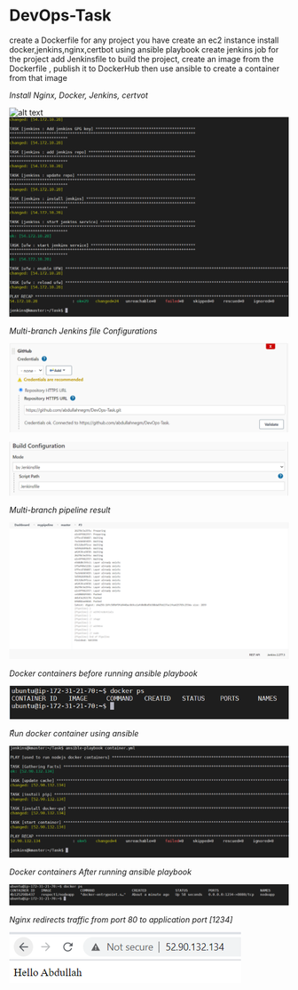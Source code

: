 # DevOps-Task

create a Dockerfile for any project you have
create an ec2 instance 
install docker,jenkins,nginx,certbot using ansible playbook
create jenkins job for the project
add Jenkinsfile to build the project, create an image from the Dockerfile , publish it to DockerHub then use ansible to create a container from that image



*Install Nginx, Docker, Jenkins, certvot*

![alt text](https://ibb.co/ZYTYMBr)
![Screenshot](imgs/111.PNG)



*Multi-branch Jenkins file Configurations*

![Screenshot](imgs/222.PNG)

![Screenshot](imgs/333.PNG)



*Multi-branch pipeline result*

![Screenshot](imgs/444.PNG)


*Docker containers before running ansible playbook*

![Screenshot](imgs/before.PNG)


*ٌRun docker container using ansible*

![Screenshot](imgs/ansibleContainer.PNG)


*Docker containers After running ansible playbook*

![Screenshot](imgs/after.PNG)


*Nginx redirects traffic from port 80 to application port [1234]*

![Screenshot](imgs/site80.PNG)
